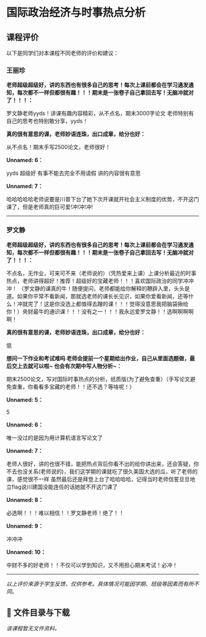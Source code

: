 # 国际政治经济与时事热点分析

## 课程评价

以下是同学们对本课程不同老师的评价和建议：

### 王丽珍

**老师超级超级好，讲的东西也有很多自己的思考！每次上课前都会在学习通发通知，每次都不一样但都很有趣！！！期末是一张卷子自己拿回去写！无脑冲就对了！！！：**

罗文静老师yyds！讲课有趣内容精彩，从不点名，期末3000字论文 老师特别有自己的思考也特别敢分享，yyds！

**真的很有意思的课，老师妙语连珠，出口成章，给分也好：**

从不点名！期末手写2500论文，老师很好！

**Unnamed: 6：**

yyds 超级好 有事不能去完全不用请假 讲的内容很有意思

**Unnamed: 7：**

哈哈哈哈哈老师说要是川普下台了她下次开课就开社会主义制度的优势，不开这门课了，但是老师真的巨可爱!冲!冲!冲!

---

### 罗文静

**老师超级超级好，讲的东西也有很多自己的思考！每次上课前都会在学习通发通知，每次都不一样但都很有趣！！！期末是一张卷子自己拿回去写！无脑冲就对了！！！：**

不点名，无作业，可来可不来（老师说的）（凭热爱来上课）上课分析最近的时事热点，老师讲得超好！推荐！超级好的宝藏老师！！！喜欢国际政治的同学冲冲冲！
（罗文静的课真的牛！随便提问，老师都能给你解释的鞭辟入里，头头是道。如果你平常不看新闻，那就选老师的课长长见识，如果你爱看新闻，还等什么！冲就完了！这是你没选上都值得去蹭的课！！！觉得没意思我把脑袋揪给你！）央财最牛的通识课！！！没有之一！！！我永远爱罗文静！！选啊啊啊啊啊！

**真的很有意思的课，老师妙语连珠，出口成章，给分也好：**

低

**想问一下作业和考试难吗      老师会提前一个星期给出作业，自己从里面选题做，最后交上去就可以啦~ 也会有次期中写人物分析~：**

期末2500论文，写对国际时事热点的分析，纸质版(为了避免查重）（手写论文避免查重，你看看多宝藏的老师！！还不选？等啥呢！）

**Unnamed: 5：**

5

**Unnamed: 6：**

唯一没过的是因为用计算机语言写论文了

**Unnamed: 7：**

老师人很好，讲的也很不错，能把热点背后你看不出的给你讲出来，还会答疑，你不去也没关系(老师说的)，我们这学期的课就吃了很久美国大选的瓜，听了老师的课，感觉很不一样         虽然最后还是拜登上台了哈哈哈哈，记得当时老师信誓旦旦地立flag说川建国没能连任的话她就不开这门课了

**Unnamed: 8：**

必选啊！！！难以相信！！罗文静老师！绝了！！

**Unnamed: 9：**

冲冲冲

**Unnamed: 10：**

中财不多的好老师！！不仅可以学到知识，又不用担心期末考试！必冲！

---

*以上评价来源于学生反馈，仅供参考。具体情况可能因学期、班级等因素而有所不同。*
## 📄 文件目录与下载

_该课程暂无文件资料。_
